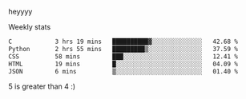 heyyyy

Weekly stats
<!--START_SECTION:waka-->

```txt
C            3 hrs 19 mins   ██████████▓░░░░░░░░░░░░░░   42.68 %
Python       2 hrs 55 mins   █████████▒░░░░░░░░░░░░░░░   37.59 %
CSS          58 mins         ███░░░░░░░░░░░░░░░░░░░░░░   12.41 %
HTML         19 mins         █░░░░░░░░░░░░░░░░░░░░░░░░   04.09 %
JSON         6 mins          ▒░░░░░░░░░░░░░░░░░░░░░░░░   01.40 %
```

<!--END_SECTION:waka-->
5 is greater than 4 :)
